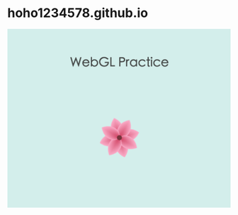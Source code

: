# hoho1234578.github.io
![alt tag](https://github.com/hoho1234578/hoho1234578.github.io/blob/master/image.png)
